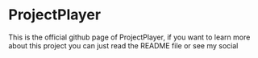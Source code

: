 # ProjectPlayer
This is the official github page of ProjectPlayer, if you want to learn more about this project you can just read the README file or see my social
